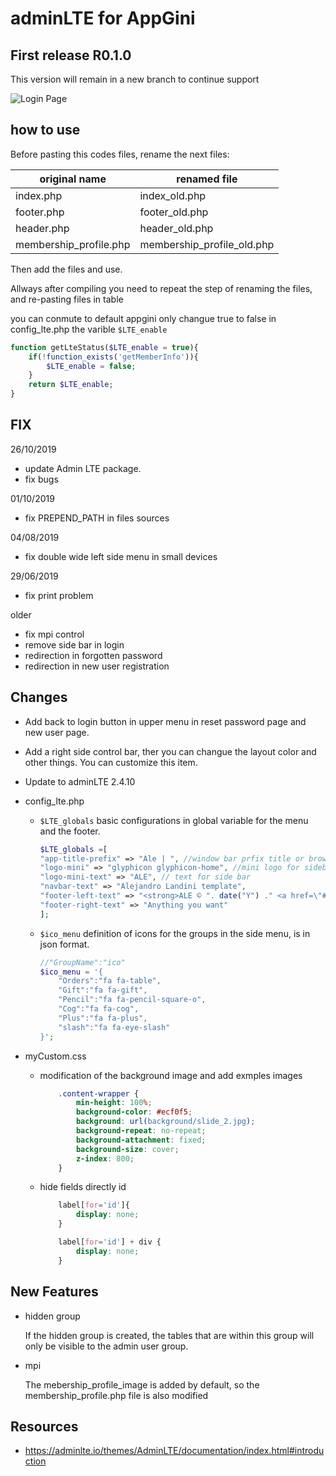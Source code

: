 # adminLTE for AppGini

## First release R0.1.0

This version will remain in a new branch to continue support

![Login Page](https://trello-attachments.s3.amazonaws.com/5cf458a4c077516299941bbf/600x295/4543ab3b3cfe3a5e98ce23f3f76f0ff2/imagen.png)

## how to use

Before pasting this codes files, rename the next files:

| original name | renamed file |
|-|-|
| index.php | index_old.php |
| footer.php | footer_old.php |
| header.php | header_old.php |
| membership_profile.php | membership_profile_old.php |

Then add the files and use.

Allways after compiling you need to repeat the step of renaming the  files, and re-pasting files in table

you can conmute to default appgini only changue true to false in config_lte.php the varible ```$LTE_enable```

```php
function getLteStatus($LTE_enable = true){
    if(!function_exists('getMemberInfo')){
        $LTE_enable = false;
    }
    return $LTE_enable;
}
```

## FIX

26/10/2019

- update Admin LTE package.
- fix bugs

01/10/2019

- fix PREPEND_PATH in files sources

04/08/2019

- fix double wide left side menu in small devices

29/06/2019

- fix print problem

older

- fix mpi control
- remove side bar in login
- redirection in forgotten password
- redirection in new user registration

## Changes

- Add back to login button in upper menu in reset password page and new user page.

- Add a right side control bar, ther you can changue the layout color and other things. You can customize this item.

- Update to adminLTE 2.4.10

- config_lte.php
  - ```$LTE_globals``` basic configurations in global variable for the menu and the footer.

    ```php
    $LTE_globals =[
    "app-title-prefix" => "Ale | ", //window bar prfix title or browser tab
    "logo-mini" => "glyphicon glyphicon-home", //mini logo for sidebar mini 50x50 pixels
    "logo-mini-text" => "ALE", // text for side bar
    "navbar-text" => "Alejandro Landini template",
    "footer-left-text" => "<strong>ALE © ". date("Y") ." <a href=\"#\">Alejandro Landini admin template from adminLTE</a>.</strong>",
    "footer-right-text" => "Anything you want"
    ];
    ```

  - ```$ico_menu``` definition of icons for the groups in the side menu, is in json format.

    ```php
    //"GroupName":"ico"
    $ico_menu = '{
        "Orders":"fa fa-table",
        "Gift":"fa fa-gift",
        "Pencil":"fa fa-pencil-square-o",
        "Cog":"fa fa-cog",
        "Plus":"fa fa-plus",
        "slash":"fa fa-eye-slash"
    }';
    ```

- myCustom.css
  - modification of the background image and add exmples images

    ```css
        .content-wrapper {
            min-height: 100%;
            background-color: #ecf0f5;
            background: url(background/slide_2.jpg);
            background-repeat: no-repeat;
            background-attachment: fixed;
            background-size: cover;
            z-index: 800;
        }
    ```

  - hide fields directly id

    ```css
        label[for='id']{
            display: none;
        }

        label[for='id'] + div {
            display: none;
        }
    ```

## New Features

- hidden group

    If the hidden group is created, the tables that are within this group will only be visible to the admin user group.
- mpi

    The mebership_profile_image is added by default, so the membership_profile.php file is also modified

## Resources

- <https://adminlte.io/themes/AdminLTE/documentation/index.html#introduction>
